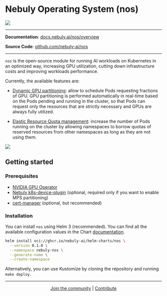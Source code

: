 # Nebuly Operating System (nos)

![](docs/en/docs/img/nos-logo.png)

---

**Documentation**: <a href="https://docs.nebuly.com/nos/overview" target="_blank"> docs.nebuly.ai/nos/overview </a>

**Source Code**: <a href="https://github.com/nebuly-ai/nos" target="_blank"> github.com/nebuly-ai/nos </a>

---

`nos` is the open-source module for running AI workloads on Kubernetes in an optimized way,
increasing GPU utilization, cutting down infrastructure costs and improving workloads performance.

Currently, the available features are:

* [Dynamic GPU partitioning](https://docs.nebuly.com/nos/dynamic-gpu-partitioning/overview): allow to schedule Pods requesting
fractions of GPU. GPU partitioning is performed automatically in real-time based on the Pods pending and running in
the cluster, so that Pods can request only the resources that are strictly necessary and GPUs are always fully utilized.

* [Elastic Resource Quota management](https://docs.nebuly.com/nos/elastic-resource-quota/overview): increase the number of Pods running on the
cluster by allowing namespaces to borrow quotas of reserved resources from other namespaces as long as they are
not using them.

![](docs/en/docs/img/gpu-utilization.png)

## Getting started

### Prerequisites

* [NVIDIA GPU Operator](https://github.com/NVIDIA/gpu-operator)
* [Nebuly k8s-device-plugin](https://github.com/nebuly-ai/k8s-device-plugin) (optional, required only if you want to enable MPS partitioning)
* [cert-manager](https://cert-manager.io/docs/) (optional, but recommended)

### Installation

You can install `nos` using Helm 3 (recommended).
You can find all the available configuration values in the Chart [documentation](https://docs.nebuly.ai/nos/helm-charts/nos/).

```bash
helm install oci://ghcr.io/nebuly-ai/helm-charts/nos \
  --version 0.1.0 \
  --namespace nebuly-nos \
  --generate-name \
  --create-namespace
```

Alternatively, you can use Kustomize by cloning the repository and running `make deploy`.

---

<p align="center">
  <a href="https://discord.gg/RbeQMu886J">Join the community</a>  | <a href="https://docs.nebuly.com/nos/developer/contribution-guidelines/"> Contribute </a>
</p>
